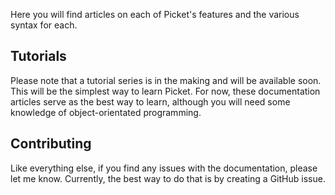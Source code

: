 Here you will find articles on each of Picket's features and the various syntax for each.

## Tutorials

Please note that a tutorial series is in the making and will be available soon. This will be the simplest way to learn Picket. For now, these documentation articles serve as the best way to learn, although you will need some knowledge of object-orientated programming.

## Contributing

Like everything else, if you find any issues with the documentation, please let me know. Currently, the best way to do that is by creating a GitHub issue.